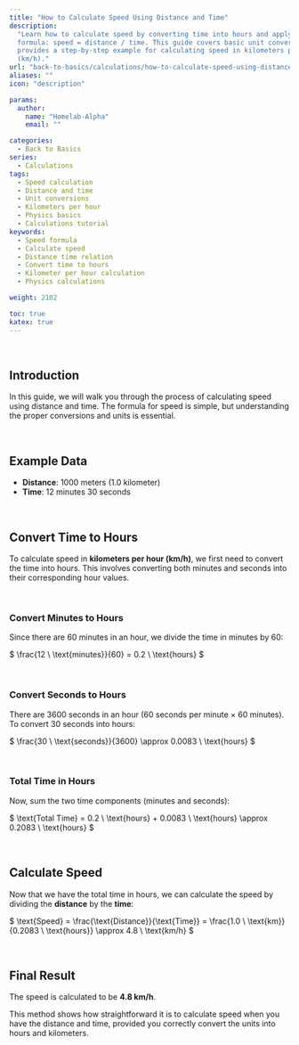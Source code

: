 ```yaml
---
title: "How to Calculate Speed Using Distance and Time"
description:
  "Learn how to calculate speed by converting time into hours and applying the
  formula: speed = distance / time. This guide covers basic unit conversions and
  provides a step-by-step example for calculating speed in kilometers per hour
  (km/h)."
url: "back-to-basics/calculations/how-to-calculate-speed-using-distance-and-time"
aliases: ""
icon: "description"

params:
  author:
    name: "Homelab-Alpha"
    email: ""

categories:
  - Back to Basics
series:
  - Calculations
tags:
  - Speed calculation
  - Distance and time
  - Unit conversions
  - Kilometers per hour
  - Physics basics
  - Calculations tutorial
keywords:
  - Speed formula
  - Calculate speed
  - Distance time relation
  - Convert time to hours
  - Kilometer per hour calculation
  - Physics calculations

weight: 2102

toc: true
katex: true
---
```


<br />

## Introduction

In this guide, we will walk you through the process of calculating speed using
distance and time. The formula for speed is simple, but understanding the proper
conversions and units is essential.

<br />

## Example Data

- **Distance**: 1000 meters (1.0 kilometer)
- **Time**: 12 minutes 30 seconds

<br />

## Convert Time to Hours

To calculate speed in **kilometers per hour (km/h)**, we first need to convert
the time into hours. This involves converting both minutes and seconds into
their corresponding hour values.

<br />

### Convert Minutes to Hours

Since there are 60 minutes in an hour, we divide the time in minutes by 60:

$ \frac{12 \ \text{minutes}}{60} = 0.2 \ \text{hours} $

<br />

### Convert Seconds to Hours

There are 3600 seconds in an hour (60 seconds per minute × 60 minutes). To
convert 30 seconds into hours:

$ \frac{30 \ \text{seconds}}{3600} \approx 0.0083 \ \text{hours} $

<br />

### Total Time in Hours

Now, sum the two time components (minutes and seconds):

$
\text{Total Time} = 0.2 \ \text{hours} + 0.0083 \ \text{hours} \approx 0.2083
\ \text{hours}
$

<br />

## Calculate Speed

Now that we have the total time in hours, we can calculate the speed by dividing
the **distance** by the **time**:

$
\text{Speed} = \frac{\text{Distance}}{\text{Time}} = \frac{1.0
\ \text{km}}{0.2083 \ \text{hours}} \approx 4.8 \ \text{km/h}
$

<br />

## Final Result

The speed is calculated to be **4.8 km/h**.

This method shows how straightforward it is to calculate speed when you have the
distance and time, provided you correctly convert the units into hours and
kilometers.
